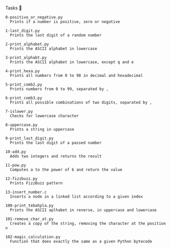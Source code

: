 Tasks 📃
    
    0-positive_or_negative.py 
      Prints if a number is positive, zero or negative
      
    1-last_digit.py 	
      Prints the last digit of a random number
    
    2-print_alphabet.py 	
      Prints the ASCII alphabet in lowercase
    
    3-print_alphabt.py 	
      Prints the ASCII alphabet in lowercase, except q and e
    
    4-print_hexa.py 	
      Prints all numbers from 0 to 98 in decimal and hexadecimal
    
    5-print_comb2.py 	
      Prints numbers from 0 to 99, separated by ,
    
    6-print_comb3.py 	
      Prints all possible combinations of two digits, separated by ,
    
    7-islower.py 	
      Checks for lowercase character
    
    8-uppercase.py 	
      Prints a string in uppercase
    
    9-print_last_digit.py 	
      Prints the last digit of a passed number
    
    10-add.py 	
      Adds two integers and returns the result
    
    11-pow.py 	
      Computes a to the power of b and return the value
    
    12-fizzbuzz.py 	
      Prints FizzBuzz pattern
    
    13-insert_number.c 	
      Inserts a node in a linked list according to a given index
    
    100-print_tebahpla.py 	
      Prints the ASCII aplhabet in reverse, in uppercase and lowercase
    
    101-remove_char_at.py 	
      Creates a copy of the string, removing the character at the position n
    
    102-magic_calculation.py 	
      Function that does exactly the same as a given Python bytecode

